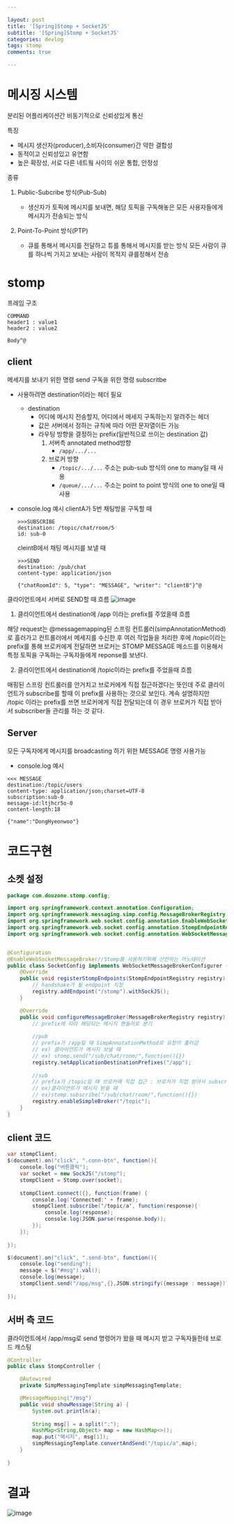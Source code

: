 ```yaml
---

layout: post
title: '[Spring]Stomp + SocketJS'
subtitle: '[Spring]Stomp + SocketJS'
categories: devlog
tags: stomp
comments: true

---
```


# 메시징 시스템
분리된 어플리케이션간 비동기적으로 신뢰성있게 통신

특징
- 메시지 생산자(producer),소비자(consumer)간 약한 결합성
- 동적이고 신뢰성있고 유연함
- 높은 확장성, 서로 다른 네트웤 사이의 쉬운 통합, 안정성

종류
1. Public-Subcribe 방식(Pub-Sub)  
    - 생산자가 토픽에 메시지를 보내면, 해당 토픽을 구독해놓은 모든 사용자들에게 메시지가 전송되는 방식

2. Point-To-Point 방식(PTP)
    - 큐를 통해서 메시지를 전달하고 튜를 통해서 메시지를 받는 방식
    모든 사람이 큐를 하나씩 가지고 보내는 사람이 목적지 큐를정해서 전송

# stomp


프레임 구조
```
COMMAND
header1 : value1
header2 : value2
 
Body^@
```

## client

메세지를 보내기 위한 명령
send
구독을 위한 명령
subscritbe

- 사용하려면 destination이라는 헤더 필요  
    - destination   
        - 어디에 메시지 전송할지, 어디에서 메세지 구독하는지 알려주는 헤더
        - 값은 서버에서 정하는 규칙에 따라 어떤 문자열이든 가능
        - 라우팅 방향을 결정하는 prefix(일반적으로 쓰이는 destination 값)
            1. 서버측 annotated method방향
                - `/app/.../...`
            2. 브로커 방향
                - `/topic/.../...` 주소는 pub-sub 방식의 one to many일 때 사용  
                - `/queue/.../...` 주소는 point to point 방식의 one to one일 때 사용

- console.log 예시
    clientA가 5번 채팅방을 구독할 때
    ```
    >>>SUBSCRIBE
    destination: /topic/chat/room/5
    id: sub-0

    ```
    cleintB에서 채팅 메시지를 보낼 때
    ```
    >>>SEND
    destination: /pub/chat
    content-type: application/json

    {"chatRoomId": 5, "type": "MESSAGE", "writer": "clientB"}^@
    ```

클라이언트에서 서버로 SEND할 때 흐름
![image](https://user-images.githubusercontent.com/60701130/155841215-9a902eaa-ae5d-4389-a783-28493f22cc4d.png)

 
1.  클라이언트에서 destination에 /app 이라는 prefix를 주었을때 흐름

해당 request는 @messagemapping된 스프링 컨트롤러(simpAnnotationMethod)로 흘러가고 컨트롤러에서 메세지를 수신한 후 여러 작업들을 처리한 후에 /topic이라는 prefix를 통해 브로커에게 전달하면 브로커는  STOMP MESSAGE 메소드를 이용해서 특정 토픽을 구독하는 구독자들에게 reponse를 보낸다.

 

2.  클라이언트에서 destination에 /topic이라는 prefix를 주었을때 흐름

 

매핑된 스프링 컨트롤러를 안거치고 브로커에게 직접 접근하겠다는 뜻인데 주로 클라이언트가 subscribe를 할때 이 prefix를 사용하는 것으로 보인다. 계속 설명하지만  /topic 이라는 prefix를 쓰면 브로커에게 직접 전달되는데 이 경우 브로커가 직접 받아서 subscriber들 관리를 하는 것 같다.

## Server

모든 구독자에게 메시지를 broadcasting 하기 위한 MESSAGE 명령 사용가능
- console.log 예시
```
<<< MESSAGE
destination:/topic/users
content-type: application/json;charset=UTF-8
subscription:sub-0
message-id:ltjhcr5o-0
content-length:18

{"name":"DongHyeonwoo"}
```



# 코드구현

## 소켓 설정

``` java
package com.douzone.stomp.config;

import org.springframework.context.annotation.Configuration;
import org.springframework.messaging.simp.config.MessageBrokerRegistry;
import org.springframework.web.socket.config.annotation.EnableWebSocketMessageBroker;
import org.springframework.web.socket.config.annotation.StompEndpointRegistry;
import org.springframework.web.socket.config.annotation.WebSocketMessageBrokerConfigurer;


@Configuration
@EnableWebSocketMessageBroker//Stomp를 사용하기위해 선언하는 어노테이션
public class SocketConfig implements WebSocketMessageBrokerConfigurer {
	@Override
    public void registerStompEndpoints(StompEndpointRegistry registry) {
        // handshake가 될 endpoint 지정
		registry.addEndpoint("/stomp").withSockJS();
    }

    @Override
    public void configureMessageBroker(MessageBrokerRegistry registry) {
        // prefix에 따라 해당되는 메시지 핸들러로 분기
    	
    	//pub
    	// prefix가 /app일 때 SimpAnnotationMethod로 요청이 흘러감
    	// ex) 클라이언트가 메시지 보낼 때
    	// ex) stomp.send("/sub/chat/room/",function(){})
    	registry.setApplicationDestinationPrefixes("/app");
 
    	//sub
    	// prefix가 /topic일 때 브로커에 직접 접근 : 브로커가 직접 받아서 subscriber들을 관리
    	// ex)클라이언트가 메시지 받을 때				
    	// ex)stomp.subscribe("/sub/chat/room/",function(){})
        registry.enableSimpleBroker("/topic");
    }
}

```




## client 코드
``` java
var stompClient;
$(document).on("click", ".conn-btn", function(){
	console.log("버튼클릭");
	var socket = new SockJS("/stomp");
	stompClient = Stomp.over(socket);
	
	stompClient.connect({}, function(frame) {
		console.log('Connected:' + frame);
		stompClient.subscribe('/topic/a', function(response){
			console.log(response);
			console.log(JSON.parse(response.body));
		});
	});
	
});

$(document).on("click", ".send-btn", function(){
	console.log("sending");
	message = $("#msg").val();
	console.log(message);
	stompClient.send("/app/msg",{},JSON.stringify({message : message}));
		
});
```

## 서버 측 코드

클라이언트에서 /app/msg로 send 명령어가 왔을 때 메시지 받고
구독자들한테 브로드 캐스팅

```java
@Controller
public class StompController {

	@Autowired
	private SimpMessagingTemplate simpMessagingTemplate;

	@MessageMapping("/msg")
	public void showMessage(String a) {
		System.out.println(a);
		
		String msg[] = a.split(":");
		HashMap<String,Object> map = new HashMap<>();
		map.put("메시지", msg[1]);
		simpMessagingTemplate.convertAndSend("/topic/a",map);
	}
	
}
```

# 결과

![image](https://user-images.githubusercontent.com/60701130/156189968-7d253480-75d1-4c35-bbe2-385ea396adb0.png)
